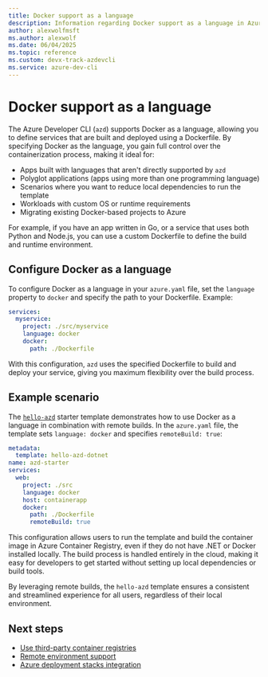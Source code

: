 ```yaml
---
title: Docker support as a language
description: Information regarding Docker support as a language in Azure Developer CLI, including an overview, use cases, and configuration example.
author: alexwolfmsft
ms.author: alexwolf
ms.date: 06/04/2025
ms.topic: reference
ms.custom: devx-track-azdevcli
ms.service: azure-dev-cli
---
```


# Docker support as a language

The Azure Developer CLI (`azd`) supports Docker as a language, allowing you to define services that are built and deployed using a Dockerfile. By specifying Docker as the language, you gain full control over the containerization process, making it ideal for:

- Apps built with languages that aren't directly supported by `azd`
- Polyglot applications (apps using more than one programming language)
- Scenarios where you want to reduce local dependencies to run the template
- Workloads with custom OS or runtime requirements
- Migrating existing Docker-based projects to Azure

For example, if you have an app written in Go, or a service that uses both Python and Node.js, you can use a custom Dockerfile to define the build and runtime environment.

## Configure Docker as a language

To configure Docker as a language in your `azure.yaml` file, set the `language` property to `docker` and specify the path to your Dockerfile. Example:

```yaml
services:
  myservice:
    project: ./src/myservice
    language: docker
    docker:
      path: ./Dockerfile
```

With this configuration, `azd` uses the specified Dockerfile to build and deploy your service, giving you maximum flexibility over the build process.

## Example scenario

The [`hello-azd`](https://github.com/Azure-Samples/hello-azd) starter template demonstrates how to use Docker as a language in combination with remote builds. In the `azure.yaml` file, the template sets `language: docker` and specifies `remoteBuild: true`:

```yml
metadata:
  template: hello-azd-dotnet
name: azd-starter
services:
  web:
    project: ./src
    language: docker
    host: containerapp
    docker:
      path: ./Dockerfile
      remoteBuild: true
```

This configuration allows users to run the template and build the container image in Azure Container Registry, even if they do not have .NET or Docker installed locally. The build process is handled entirely in the cloud, making it easy for developers to get started without setting up local dependencies or build tools.

By leveraging remote builds, the `hello-azd` template ensures a consistent and streamlined experience for all users, regardless of their local environment.

## Next steps

- [Use third-party container registries](/azure/developer/azure-developer-cli/use-external-registry)
- [Remote environment support](/azure/developer/azure-developer-cli/remote-environments-support)
- [Azure deployment stacks integration](/azure/developer/azure-developer-cli/azure-deployment-stacks-integration)